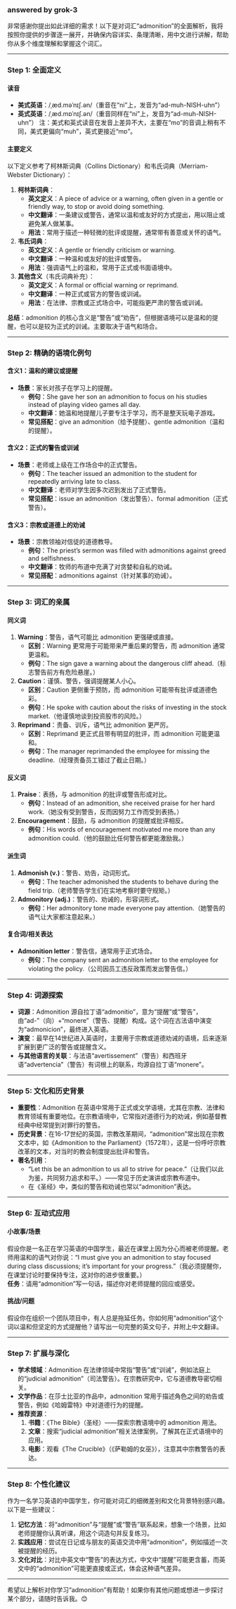 ### answered by grok-3
非常感谢你提出如此详细的需求！以下是对词汇“admonition”的全面解析，我将按照你提供的步骤逐一展开，并确保内容详实、条理清晰，用中文进行讲解，帮助你从多个维度理解和掌握这个词汇。

---

### **Step 1: 全面定义**

#### **读音**
- **美式英语**：/ˌæd.məˈnɪʃ.ən/（重音在“ni”上，发音为“ad-muh-NISH-uhn”）
- **英式英语**：/ˌæd.mɒˈnɪʃ.ən/（重音同样在“ni”上，发音为“ad-muh-NISH-uhn”）
注：美式和英式读音在发音上差异不大，主要在“mo”的音调上稍有不同，美式更偏向“muh”，英式更接近“mɒ”。

#### **主要定义**
以下定义参考了柯林斯词典（Collins Dictionary）和韦氏词典（Merriam-Webster Dictionary）：
1. **柯林斯词典**：
   - **英文定义**：A piece of advice or a warning, often given in a gentle or friendly way, to stop or avoid doing something.
   - **中文翻译**：一条建议或警告，通常以温和或友好的方式提出，用以阻止或避免某人做某事。
   - **用法**：常用于描述一种轻微的批评或提醒，通常带有善意或关怀的语气。
2. **韦氏词典**：
   - **英文定义**：A gentle or friendly criticism or warning.
   - **中文翻译**：一种温和或友好的批评或警告。
   - **用法**：强调语气上的温和，常用于正式或书面语境中。
3. **其他含义**（韦氏词典补充）：
   - **英文定义**：A formal or official warning or reprimand.
   - **中文翻译**：一种正式或官方的警告或训诫。
   - **用法**：在法律、宗教或正式场合中，可能指更严肃的警告或训诫。

**总结**：admonition 的核心含义是“警告”或“劝告”，但根据语境可以是温和的提醒，也可以是较为正式的训诫。主要取决于语气和场合。

---

### **Step 2: 精确的语境化例句**

#### **含义1：温和的建议或提醒**
- **场景**：家长对孩子在学习上的提醒。
  - **例句**：She gave her son an admonition to focus on his studies instead of playing video games all day.
  - **中文翻译**：她温和地提醒儿子要专注于学习，而不是整天玩电子游戏。
  - **常见搭配**：give an admonition（给予提醒）、gentle admonition（温和的提醒）。

#### **含义2：正式的警告或训诫**
- **场景**：老师或上级在工作场合中的正式警告。
  - **例句**：The teacher issued an admonition to the student for repeatedly arriving late to class.
  - **中文翻译**：老师对学生因多次迟到发出了正式警告。
  - **常见搭配**：issue an admonition（发出警告）、formal admonition（正式警告）。

#### **含义3：宗教或道德上的劝诫**
- **场景**：宗教领袖对信徒的道德教导。
  - **例句**：The priest’s sermon was filled with admonitions against greed and selfishness.
  - **中文翻译**：牧师的布道中充满了对贪婪和自私的劝诫。
  - **常见搭配**：admonitions against（针对某事的劝诫）。

---

### **Step 3: 词汇的亲属**

#### **同义词**
1. **Warning**：警告，语气可能比 admonition 更强硬或直接。
   - **区别**：Warning 更常用于可能带来严重后果的警告，而 admonition 通常更温和。
   - **例句**：The sign gave a warning about the dangerous cliff ahead.（标志警告前方有危险悬崖。）
2. **Caution**：谨慎、警告，强调提醒某人小心。
   - **区别**：Caution 更侧重于预防，而 admonition 可能带有批评或道德色彩。
   - **例句**：He spoke with caution about the risks of investing in the stock market.（他谨慎地谈到投资股市的风险。）
3. **Reprimand**：责备、训斥，语气比 admonition 更严厉。
   - **区别**：Reprimand 更正式且带有明显的批评，而 admonition 可能更温和。
   - **例句**：The manager reprimanded the employee for missing the deadline.（经理责备员工错过了截止日期。）

#### **反义词**
1. **Praise**：表扬，与 admonition 的批评或警告形成对比。
   - **例句**：Instead of an admonition, she received praise for her hard work.（她没有受到警告，反而因努力工作而受到表扬。）
2. **Encouragement**：鼓励，与 admonition 的提醒或批评相反。
   - **例句**：His words of encouragement motivated me more than any admonition could.（他的鼓励比任何警告都更能激励我。）

#### **派生词**
1. **Admonish (v.)**：警告、劝告，动词形式。
   - **例句**：The teacher admonished the students to behave during the field trip.（老师警告学生们在实地考察时要守规矩。）
2. **Admonitory (adj.)**：警告的、劝诫的，形容词形式。
   - **例句**：Her admonitory tone made everyone pay attention.（她警告的语气让大家都注意起来。）

#### **复合词/相关表达**
- **Admonition letter**：警告信，通常用于正式场合。
  - **例句**：The company sent an admonition letter to the employee for violating the policy.（公司因员工违反政策而发出警告信。）

---

### **Step 4: 词源探索**

- **词源**：Admonition 源自拉丁语“admonitio”，意为“提醒”或“警告”，由“ad-”（向）+“monere”（警告、提醒）构成。这个词在古法语中演变为“admonicion”，最终进入英语。
- **演变**：最早在14世纪进入英语时，主要用于宗教或道德劝诫的语境，后来逐渐扩展到更广泛的警告或提醒含义。
- **与其他语言的关联**：与法语“avertissement”（警告）和西班牙语“advertencia”（警告）有词根上的联系，均源自拉丁语“monere”。

---

### **Step 5: 文化和历史背景**

- **重要性**：Admonition 在英语中常用于正式或文学语境，尤其在宗教、法律和教育领域有重要地位。在宗教语境中，它常指对道德行为的劝诫，例如基督教经典中经常提到对罪行的警告。
- **历史背景**：在16-17世纪的英国，宗教改革期间，“admonition”常出现在宗教文本中，如《Admonition to the Parliament》（1572年），这是一份呼吁宗教改革的文本，对当时的教会制度提出批评和警告。
- **著名引用**：
  - “Let this be an admonition to us all to strive for peace.”（让我们以此为鉴，共同努力追求和平。）——常见于历史演讲或宗教布道中。
  - 在《圣经》中，类似的警告和劝诫也常以“admonition”表达。

---

### **Step 6: 互动式应用**

#### **小故事/场景**
假设你是一名正在学习英语的中国学生，最近在课堂上因为分心而被老师提醒。老师用温和的语气对你说：“I must give you an admonition to stay focused during class discussions; it’s important for your progress.”（我必须提醒你，在课堂讨论时要保持专注，这对你的进步很重要。）  
**任务**：请用“admonition”写一句话，描述你对老师提醒的回应或感受。

#### **挑战/问题**
假设你在组织一个团队项目中，有人总是拖延任务。你如何用“admonition”这个词以温和但坚定的方式提醒他？请写出一句完整的英文句子，并附上中文翻译。

---

### **Step 7: 扩展与深化**

- **学术领域**：Admonition 在法律领域中常指“警告”或“训诫”，例如法庭上的“judicial admonition”（司法警告）。在宗教研究中，它与道德教导密切相关。
- **文学作品**：在莎士比亚的作品中，admonition 常用于描述角色之间的劝告或警告，例如《哈姆雷特》中对道德行为的提醒。
- **推荐资源**：
  1. **书籍**：《The Bible》（圣经）——探索宗教语境中的 admonition 用法。
  2. **文章**：搜索“judicial admonition”相关法律案例，了解其在正式语境中的应用。
  3. **电影**：观看《The Crucible》（《萨勒姆的女巫》），注意其中宗教警告的表达。

---

### **Step 8: 个性化建议**

作为一名学习英语的中国学生，你可能对词汇的细微差别和文化背景特别感兴趣。以下是一些建议：
1. **记忆方法**：将“admonition”与“提醒”或“警告”联系起来，想象一个场景，比如老师提醒你认真听课，用这个词造句并反复练习。
2. **实践应用**：尝试在日记或与朋友的英语交流中用“admonition”，例如描述一次被提醒的经历。
3. **文化对比**：对比中英文中“警告”的表达方式，中文中“提醒”可能更含蓄，而英文中的“admonition”可能更直接或正式，体会这种语气差异。

---

希望以上解析对你学习“admonition”有帮助！如果你有其他问题或想进一步探讨某个部分，请随时告诉我。😊